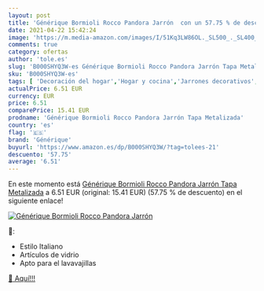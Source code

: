 ```yaml
---
layout: post
title: 'Générique Bormioli Rocco Pandora Jarrón  con un 57.75 % de descuento'
date: 2021-04-22 15:42:24
image: 'https://m.media-amazon.com/images/I/51Kq3LW86OL._SL500_._SL400_.jpg'
comments: true
category: ofertas
author: 'tole.es'
slug: 'B000SHYQ3W-es Générique Bormioli Rocco Pandora Jarrón Tapa Metalizada'
sku: 'B000SHYQ3W-es'
tags: [ 'Decoración del hogar','Hogar y cocina','Jarrones decorativos','générique','pandora', ]
actualPrice: 6.51 EUR
currency: EUR
price: 6.51
comparePrice: 15.41 EUR
prodname: 'Générique Bormioli Rocco Pandora Jarrón Tapa Metalizada'
country: 'es'
flag: '🇪🇸'
brand: 'Générique'
buyurl: 'https://www.amazon.es/dp/B000SHYQ3W/?tag=tolees-21'
descuento: '57.75'
average: '6.51'
---
```


En este momento está [Générique Bormioli Rocco Pandora Jarrón Tapa Metalizada](https://www.amazon.es/dp/B000SHYQ3W/?tag=tolees-21) a 6.51 EUR (original: 15.41 EUR) (57.75 %  de descuento) en el siguiente enlace!

[![Générique Bormioli Rocco Pandora Jarrón ](https://m.media-amazon.com/images/I/51Kq3LW86OL._SL500_._SL400_.jpg)](https://www.amazon.es/dp/B000SHYQ3W/?tag=tolees-21)

🔎:

- Estilo Italiano
- Artículos de vidrio
- Apto para el lavavajillas

[🛒 Aquí!!!](https://www.amazon.es/dp/B000SHYQ3W/?tag=tolees-21)
